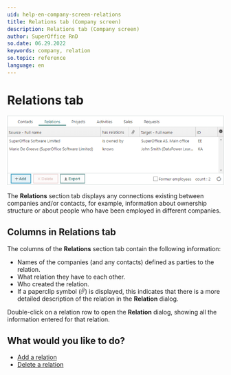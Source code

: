```yaml
---
uid: help-en-company-screen-relations
title: Relations tab (Company screen)
description: Relations tab (Company screen)
author: SuperOffice RnD
so.date: 06.29.2022
keywords: company, relation
so.topic: reference
language: en
---
```


# Relations tab

![Relations (Company screen) -screenshot][img2]

The **Relations** section tab displays any connections existing between companies and/or contacts, for example, information about ownership structure or about people who have been employed in different companies.

## <a id="columns" />Columns in Relations tab

The columns of the **Relations** section tab contain the following information:

* Names of the companies (and any contacts) defined as parties to the relation.
* What relation they have to each other.
* Who created the relation.
* If a paperclip symbol (![icon][img1]) is displayed, this indicates that there is a more detailed description of the relation in the **Relation** dialog.

Double-click on a relation row to open the **Relation** dialog, showing all the information entered for that relation.

## What would you like to do?

* [Add a relation][1]
* [Delete a relation][2]

<!-- Referenced links -->
[1]: ../add-relation.md
[2]: ../delete-relation.md

<!-- Referenced images -->
[img1]: ../../../../media/icons/binders.bmp
[img2]: media/relations-detail.bmp

